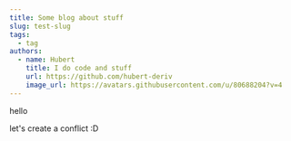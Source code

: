 ```yaml
---
title: Some blog about stuff
slug: test-slug
tags:
  - tag
authors:
  - name: Hubert
    title: I do code and stuff
    url: https://github.com/hubert-deriv
    image_url: https://avatars.githubusercontent.com/u/80688204?v=4
---
```

h﻿ello

l﻿et's create a conflict :D